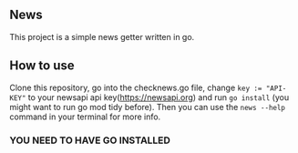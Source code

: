 ## News

This project is a simple news getter written in go.

## How to use

Clone this repository, go into the checknews.go file, change `key := "API-KEY"` to your newsapi api key(https://newsapi.org) and run `go install` (you might want to run go mod tidy before).
Then you can use the `news --help` command in your terminal for more info.

### YOU NEED TO HAVE GO INSTALLED
